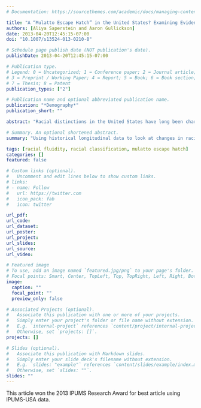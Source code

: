 ```yaml
---
# Documentation: https://sourcethemes.com/academic/docs/managing-content/

title: "A “Mulatto Escape Hatch” in the United States? Examining Evidence of Racial and Social Mobility During the Jim Crow Era"
authors: [Aliya Saperstein and Aaron Gullickson]
date: 2013-04-20T12:45:15-07:00
doi: "10.1007/s13524-013-0210-8"

# Schedule page publish date (NOT publication's date).
publishDate: 2013-04-20T12:45:15-07:00

# Publication type.
# Legend: 0 = Uncategorized; 1 = Conference paper; 2 = Journal article;
# 3 = Preprint / Working Paper; 4 = Report; 5 = Book; 6 = Book section;
# 7 = Thesis; 8 = Patent
publication_types: ["2"]

# Publication name and optional abbreviated publication name.
publication: "*Demography*"
publication_short: ""

abstract: "Racial distinctions in the United States have long been characterized as uniquely rigid and governed by strict rules of descent, particularly along the black-white boundary. This is often contrasted with countries, such as Brazil, that recognize “mixed” or intermediate racial categories and allow for more fluidity or ambiguity in racial classification. Recently released longitudinal data from the IPUMS Linked Representative Samples, and the brief inclusion of a “mulatto” category in the U.S. Census, allow us to subject this generally accepted wisdom to empirical test for the 1870–1920 period. We find substantial fluidity in black-mulatto classification between censuses—including notable “downward” racial mobility. Using person fixed-effects models, we also find evidence that among Southern men, the likelihood of being classified as mulatto was related to intercensal changes in occupational status. These findings have implications for studies of race and inequality in the United States, cross-national research on racial classification schemes in the Americas, and for how demographers collect and interpret racial data."

# Summary. An optional shortened abstract.
summary: "Using historical longitudinal data to look at changes in racial identification in the US"

tags: [racial fluidity, racial classification, mulatto escape hatch]
categories: []
featured: false

# Custom links (optional).
#   Uncomment and edit lines below to show custom links.
# links:
# - name: Follow
#   url: https://twitter.com
#   icon_pack: fab
#   icon: twitter

url_pdf:
url_code:
url_dataset:
url_poster:
url_project:
url_slides:
url_source:
url_video:

# Featured image
# To use, add an image named `featured.jpg/png` to your page's folder. 
# Focal points: Smart, Center, TopLeft, Top, TopRight, Left, Right, BottomLeft, Bottom, BottomRight.
image:
  caption: ""
  focal_point: ""
  preview_only: false

# Associated Projects (optional).
#   Associate this publication with one or more of your projects.
#   Simply enter your project's folder or file name without extension.
#   E.g. `internal-project` references `content/project/internal-project/index.md`.
#   Otherwise, set `projects: []`.
projects: []

# Slides (optional).
#   Associate this publication with Markdown slides.
#   Simply enter your slide deck's filename without extension.
#   E.g. `slides: "example"` references `content/slides/example/index.md`.
#   Otherwise, set `slides: ""`.
slides: ""
---
```


This article won the 2013 IPUMS Research Award for best article using IPUMS-USA data.
